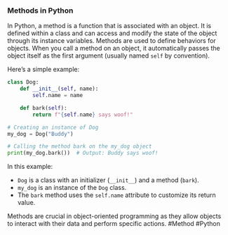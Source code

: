 ### Methods in Python

In Python, a method is a function that is associated with an object. It is defined within a class and can access and modify the state of the object through its instance variables. Methods are used to define behaviors for objects. When you call a method on an object, it automatically passes the object itself as the first argument (usually named `self` by convention).

Here’s a simple example:

```python
class Dog:
    def __init__(self, name):
        self.name = name

    def bark(self):
        return f"{self.name} says woof!"

# Creating an instance of Dog
my_dog = Dog("Buddy")

# Calling the method bark on the my_dog object
print(my_dog.bark())  # Output: Buddy says woof!
```

In this example:
- `Dog` is a class with an initializer (`__init__`) and a method (`bark`).
- `my_dog` is an instance of the `Dog` class.
- The `bark` method uses the `self.name` attribute to customize its return value.

Methods are crucial in object-oriented programming as they allow objects to interact with their data and perform specific actions. #Method #Python